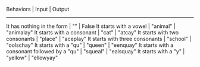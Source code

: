 Behaviors | Input | Output
_____________________________
It has nothing in the form | "" | False
It starts with a vowel | "animal" | "animalay"
It starts with a consonant | "cat" | "atcay"
It starts with two consonants | "place" | "aceplay"
It starts with three consonants | "school" | "oolschay"
It starts with a "qu" | "queen" | "eenquay"
It starts with a consonant followed by a "qu" | "squeal" | "ealsquay"
It starts with a "y" | "yellow" | "ellowyay"

